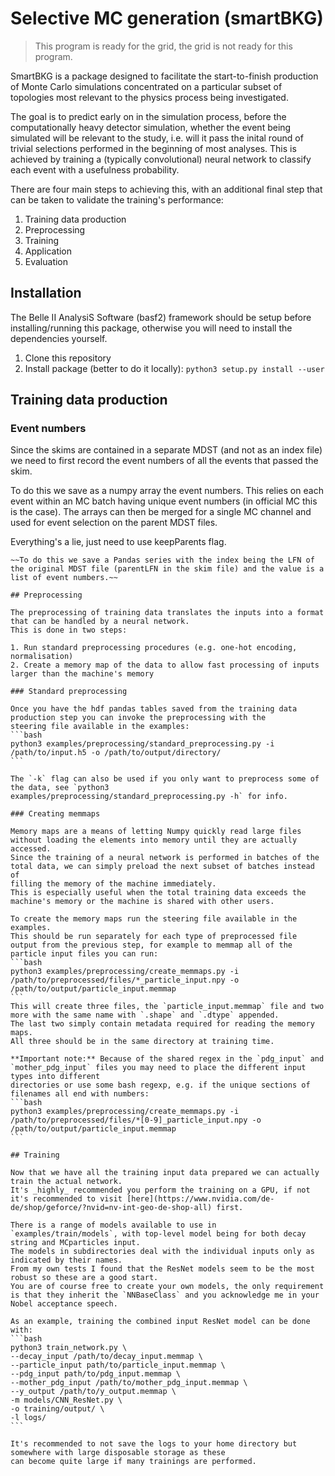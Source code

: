 # Selective MC generation (smartBKG)

> This program is ready for the grid, the grid is not ready for this program.

SmartBKG is a package designed to facilitate the start-to-finish production of Monte Carlo simulations concentrated on a particular
subset of topologies most relevant to the physics process being investigated.

The goal is to predict early on in the simulation process, before the computationally heavy detector simulation, whether the event being simulated
will be relevant to the study, i.e. will it pass the inital round of trivial selections performed in the beginning of most analyses.
This is achieved by training a (typically convolutional) neural network to classify each event with a usefulness probability.

There are four main steps to achieving this, with an additional final step that can be taken to validate the training's performance:
1. Training data production
2. Preprocessing
3. Training
4. Application
5. Evaluation

## Installation

The Belle II AnalysiS Software (basf2) framework should be setup before installing/running this package, otherwise you will need to install
the dependencies yourself.

1. Clone this repository
2. Install package (better to do it locally): `python3 setup.py install --user`

## Training data production

### Event numbers

Since the skims are contained in a separate MDST (and not as an index file) we 
need to first record the event numbers of all the events that passed the skim.

To do this we save as a numpy array the event numbers.
This relies on each event within an MC batch having unique event numbers (in official MC this is the case).
The arrays can then be merged for a single MC channel and used for event selection on the parent MDST files.

Everything's a lie, just need to use keepParents flag.
~~~At the moment can't seem to access parent event number during processing (overwritten on import?), but when I can:~~~
~~To do this we save a Pandas series with the index being the LFN of the original MDST file (parentLFN in the skim file) and the value is a list of event numbers.~~

## Preprocessing

The preprocessing of training data translates the inputs into a format that can be handled by a neural network.
This is done in two steps:

1. Run standard preprocessing procedures (e.g. one-hot encoding, normalisation)
2. Create a memory map of the data to allow fast processing of inputs larger than the machine's memory

### Standard preprocessing

Once you have the hdf pandas tables saved from the training data production step you can invoke the preprocessing with the
steering file available in the examples:
```bash
python3 examples/preprocessing/standard_preprocessing.py -i /path/to/input.h5 -o /path/to/output/directory/
```

The `-k` flag can also be used if you only want to preprocess some of the data, see `python3 examples/preprocessing/standard_preprocessing.py -h` for info.

### Creating memmaps

Memory maps are a means of letting Numpy quickly read large files without loading the elements into memory until they are actually accessed.
Since the training of a neural network is performed in batches of the total data, we can simply preload the next subset of batches instead of
filling the memory of the machine immediately.
This is especially useful when the total training data exceeds the machine's memory or the machine is shared with other users.

To create the memory maps run the steering file available in the examples.
This should be run separately for each type of preprocessed file output from the previous step, for example to memmap all of the
particle input files you can run:
```bash
python3 examples/preprocessing/create_memmaps.py -i /path/to/preprocessed/files/*_particle_input.npy -o /path/to/output/particle_input.memmap
```
This will create three files, the `particle_input.memmap` file and two more with the same name with `.shape` and `.dtype` appended.
The last two simply contain metadata required for reading the memory maps.
All three should be in the same directory at training time.

**Important note:** Because of the shared regex in the `pdg_input` and `mother_pdg_input` files you may need to place the different input types into different
directories or use some bash regexp, e.g. if the unique sections of filenames all end with numbers:
```bash
python3 examples/preprocessing/create_memmaps.py -i /path/to/preprocessed/files/*[0-9]_particle_input.npy -o /path/to/output/particle_input.memmap
```

## Training

Now that we have all the training input data prepared we can actually train the actual network.
It's _highly_ recommended you perform the training on a GPU, if not it's recommended to visit [here](https://www.nvidia.com/de-de/shop/geforce/?nvid=nv-int-geo-de-shop-all) first.

There is a range of models available to use in `examples/train/models`, with top-level model being for both decay string and MCparticles input.
The models in subdirectories deal with the individual inputs only as indicated by their names.
From my own tests I found that the ResNet models seem to be the most robust so these are a good start.
You are of course free to create your own models, the only requirement is that they inherit the `NNBaseClass` and you acknowledge me in your Nobel acceptance speech.

As an example, training the combined input ResNet model can be done with:
```bash
python3 train_network.py \
--decay_input /path/to/decay_input.memmap \
--particle_input path/to/particle_input.memmap \
--pdg_input path/to/pdg_input.memmap \
--mother_pdg_input /path/to/mother_pdg_input.memmap \
--y_output /path/to/y_output.memmap \
-m models/CNN_ResNet.py \
-o training/output/ \
-l logs/
```

It's recommended to not save the logs to your home directory but somewhere with large disposable storage as these
can become quite large if many trainings are performed.
